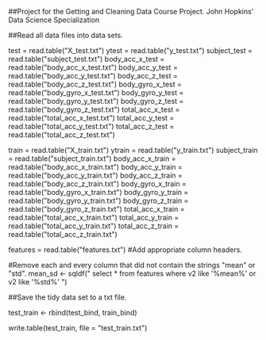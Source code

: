 ##Project for the Getting and Cleaning Data Course Project. John Hopkins' Data Science Specialization

##Read all data files into data sets.

test = read.table("X_test.txt")
ytest = read.table("y_test.txt")
subject_test = read.table("subject_test.txt")
body_acc_x_test = read.table("body_acc_x_test.txt")
body_acc_y_test = read.table("body_acc_y_test.txt")
body_acc_z_test = read.table("body_acc_z_test.txt")
body_gyro_x_test = read.table("body_gyro_x_test.txt")
body_gyro_y_test = read.table("body_gyro_y_test.txt")
body_gyro_z_test = read.table("body_gyro_z_test.txt")
total_acc_x_test = read.table("total_acc_x_test.txt")
total_acc_y_test = read.table("total_acc_y_test.txt")
total_acc_z_test = read.table("total_acc_z_test.txt")

train = read.table("X_train.txt")
ytrain = read.table("y_train.txt")
subject_train = read.table("subject_train.txt")
body_acc_x_train = read.table("body_acc_x_train.txt")
body_acc_y_train = read.table("body_acc_y_train.txt")
body_acc_z_train = read.table("body_acc_z_train.txt")
body_gyro_x_train = read.table("body_gyro_x_train.txt")
body_gyro_y_train = read.table("body_gyro_y_train.txt")
body_gyro_z_train = read.table("body_gyro_z_train.txt")
total_acc_x_train = read.table("total_acc_x_train.txt")
total_acc_y_train = read.table("total_acc_y_train.txt")
total_acc_z_train = read.table("total_acc_z_train.txt")

features = read.table("features.txt")
#Add appropriate column headers.

#Remove each and every column that did not contain the strings "mean" or "std".
mean_sd <- sqldf(" select * from features where v2 like '%mean%' or v2 like '%std%' ")

##Save the tidy data set to a txt file.

test_train <- rbind(test_bind, train_bind)

write.table(test_train, file = "test_train.txt")	
